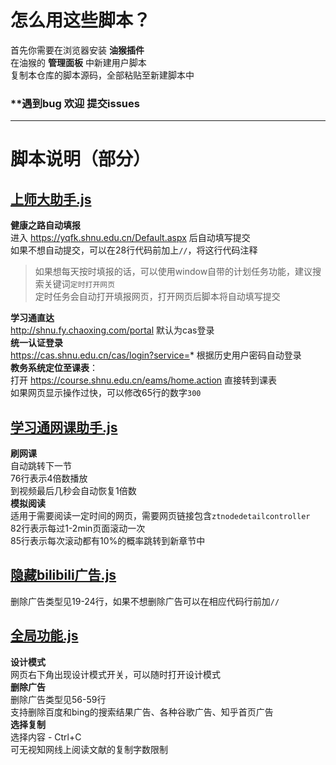 # 怎么用这些脚本？
首先你需要在浏览器安装 **油猴插件**  
在油猴的 **管理面板** 中新建用户脚本  
复制本仓库的脚本源码，全部粘贴至新建脚本中

### **遇到bug 欢迎 提交issues
***

# 脚本说明（部分）

## [上师大助手.js](上师大助手.js)
**健康之路自动填报**   
进入 https://yqfk.shnu.edu.cn/Default.aspx 后自动填写提交  
如果不想自动提交，可以在28行代码前加上`//`，将这行代码注释   
>如果想每天按时填报的话，可以使用window自带的计划任务功能，建议搜索关键词`定时打开网页`  
定时任务会自动打开填报网页，打开网页后脚本将自动填写提交

**学习通直达**  
http://shnu.fy.chaoxing.com/portal 默认为cas登录  
**统一认证登录**  
https://cas.shnu.edu.cn/cas/login?service=* 根据历史用户密码自动登录  
**教务系统定位至课表**：  
打开 https://course.shnu.edu.cn/eams/home.action 直接转到课表  
如果网页显示操作过快，可以修改65行的数字`300`  

## [学习通网课助手.js](学习通网课助手.js)
**刷网课**  
自动跳转下一节    
76行表示4倍数播放  
到视频最后几秒会自动恢复1倍数  
**模拟阅读**  
适用于需要阅读一定时间的网页，需要网页链接包含`ztnodedetailcontroller`  
82行表示每过1-2min页面滚动一次  
85行表示每次滚动都有10%的概率跳转到新章节中

## [隐藏bilibili广告.js](隐藏bilibili广告.js)
删除广告类型见19-24行，如果不想删除广告可以在相应代码行前加`//`

## [全局功能.js](全局功能.js)
**设计模式**  
网页右下角出现设计模式开关，可以随时打开设计模式  
**删除广告**  
删除广告类型见56-59行  
支持删除百度和bing的搜索结果广告、各种谷歌广告、知乎首页广告  
**选择复制**  
选择内容 - Ctrl+C  
可无视知网线上阅读文献的复制字数限制  